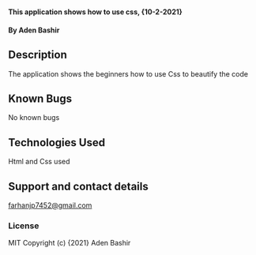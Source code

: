 # 
#### This application shows how to use css, {10-2-2021}
#### By Aden Bashir
## Description
The application shows the beginners how to use Css to beautify the code
## Known Bugs
No known bugs
## Technologies Used
Html and Css used
## Support and contact details
farhanjp7452@gmail.com
### License
MIT
Copyright (c) {2021} Aden Bashir
